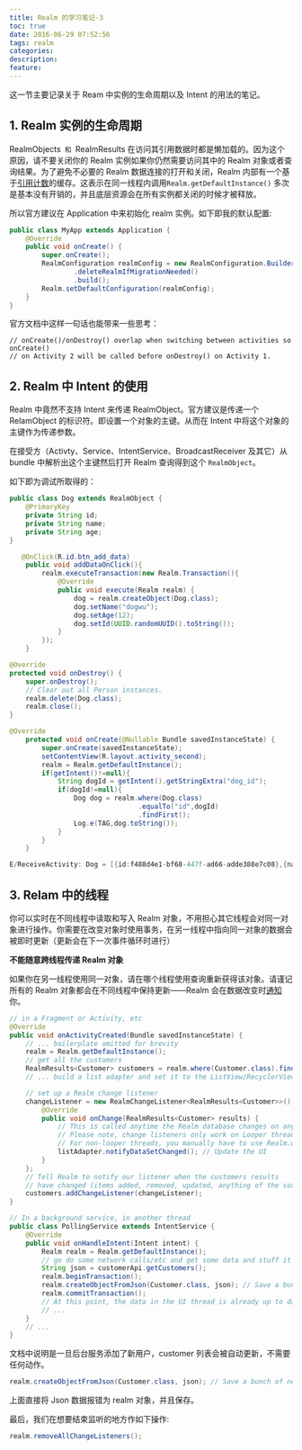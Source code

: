 ```yaml
---
title: Realm 的学习笔记-3
toc: true
date: 2016-06-29 07:52:56
tags: realm
categories:
description:
feature:
---
```


这一节主要记录关于 Ream 中实例的生命周期以及 Intent 的用法的笔记。

<!--more-->



## 1. Realm 实例的生命周期

RealmObjects` 和 `RealmResults 在访问其引用数据时都是懒加载的。因为这个原因，请不要关闭你的 Realm 实例如果你仍然需要访问其中的 Realm 对象或者查询结果。为了避免不必要的 Realm 数据连接的打开和关闭，Realm 内部有一个基于[引用计数](https://en.wikipedia.org/wiki/Reference_counting)的缓存。这表示在同一线程内调用`Realm.getDefaultInstance()` 多次是基本没有开销的，并且底层资源会在所有实例都关闭的时候才被释放。

所以官方建议在 Application 中来初始化 realm 实例。如下即我的默认配置:

```java
public class MyApp extends Application {
    @Override
    public void onCreate() {
        super.onCreate();
        RealmConfiguration realmConfig = new RealmConfiguration.Builder(this)
                .deleteRealmIfMigrationNeeded()
                .build();
        Realm.setDefaultConfiguration(realmConfig);
    }
}
```



官方文档中这样一句话也能带来一些思考：

```
// onCreate()/onDestroy() overlap when switching between activities so onCreate()
// on Activity 2 will be called before onDestroy() on Activity 1.
```

## 2. Realm 中 Intent 的使用

Realm 中竟然不支持 Intent 来传递 RealmObject。官方建议是传递一个 RelamObject 的标识符。即设置一个对象的主键。从而在 Intent 中将这个对象的主键作为传递参数。

在接受方（Activty、Service、IntentService、BroadcastReceiver 及其它）从 bundle 中解析出这个主键然后打开 Realm 查询得到这个 `RealmObject`。

如下即为调试所取得的：

```java
public class Dog extends RealmObject {
    @PrimaryKey
    private String id;
  	private String name;
  	private String age;
}
```



```java
   @OnClick(R.id.btn_add_data)
    public void addDataOnClick(){
        realm.executeTransaction(new Realm.Transaction(){
            @Override
            public void execute(Realm realm) {
                dog = realm.createObject(Dog.class);
                dog.setName("dogwu");
                dog.setAge(12);
                dog.setId(UUID.randomUUID().toString());
            }
        });
    }
```

```java
@Override
protected void onDestroy() {
    super.onDestroy();
    // Clear out all Person instances.
    realm.delete(Dog.class);
    realm.close();
}
```

```java
@Override
    protected void onCreate(@Nullable Bundle savedInstanceState) {
        super.onCreate(savedInstanceState);
        setContentView(R.layout.activity_second);
        realm = Realm.getDefaultInstance();
        if(getIntent()!=null){
            String dogId = getIntent().getStringExtra("dog_id");
            if(dogId!=null){
                Dog dog = realm.where(Dog.class)
                                .equalTo("id",dogId)
                                .findFirst();
                Log.e(TAG,dog.toString());
            }
        }
    }
```

```java
E/ReceiveActivity: Dog = [{id:f488d4e1-bf68-447f-ad66-adde388e7c08},{name:dogwu},{age:12}]
```

## 3. Relam 中的线程

你可以实时在不同线程中读取和写入 Realm 对象，不用担心其它线程会对同一对象进行操作。你需要在改变对象时使用事务，在另一线程中指向同一对象的数据会被即时更新（更新会在下一次事件循环时进行）

**不能随意跨线程传递 Realm 对象** 

如果你在另一线程使用同一对象，请在哪个线程使用查询重新获得该对象。请谨记所有的 Realm 对象都会在不同线程中保持更新——Realm 会在数据改变时[通知](https://realm.io/cn/docs/java/latest/#notifications)你。

```java
// in a Fragment or Activity, etc
@Override
public void onActivityCreated(Bundle savedInstanceState) {
    // ... boilerplate omitted for brevity
    realm = Realm.getDefaultInstance();
    // get all the customers
    RealmResults<Customer> customers = realm.where(Customer.class).findAllAsync();
    // ... build a list adapter and set it to the ListView/RecyclerView/etc

    // set up a Realm change listener
    changeListener = new RealmChangeListener<RealmResults<Customer>>() {
        @Override
        public void onChange(RealmResults<Customer> results) {
            // This is called anytime the Realm database changes on any thread.
            // Please note, change listeners only work on Looper threads.
            // For non-looper threads, you manually have to use Realm.waitForChange() instead.
            listAdapter.notifyDataSetChanged(); // Update the UI
        }
    };
    // Tell Realm to notify our listener when the customers results
    // have changed (items added, removed, updated, anything of the sort).
    customers.addChangeListener(changeListener);
}

// In a background service, in another thread
public class PollingService extends IntentService {
    @Override
    public void onHandleIntent(Intent intent) {
        Realm realm = Realm.getDefaultInstance();
        // go do some network calls/etc and get some data and stuff it into a 'json' var
        String json = customerApi.getCustomers();
        realm.beginTransaction();
        realm.createObjectFromJson(Customer.class, json); // Save a bunch of new Customer objects
        realm.commitTransaction();
        // At this point, the data in the UI thread is already up to date.
        // ...
    }
    // ...
}
```

文档中说明是一旦后台服务添加了新用户，customer 列表会被自动更新，不需要任何动作。

```java
realm.createObjectFromJson(Customer.class, json); // Save a bunch of new Customer objects
```

上面直接将 Json 数据报错为 realm 对象，并且保存。

最后，我们在想要结束监听的地方作如下操作:

```java
realm.removeAllChangeListeners();
```

